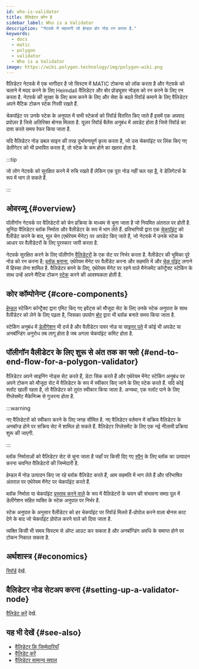 ```yaml
---
id: who-is-validator
title: वैलिडेटर कौन है
sidebar_label: Who is a Validator
description: "नेटवर्क में सहभागी जो हेम्डल बोर नोड रन करता है."
keywords:
  - docs
  - matic
  - polygon
  - validator
  - Who is a Validator
image: https://wiki.polygon.technology/img/polygon-wiki.png
---
```


वैलिडेटर नेटवर्क में एक भागीदार है जो सिस्टम में MATIC टोकन्स को लॉक करता है और नेटवर्क को चलाने में मदद करने के लिए Heimdall वैलिडेटर और बोर प्रोड्यूसर नोड्स को रन करने के लिए रन करता है. नेटवर्क की सुरक्षा के लिए काम करने के लिए और सेवा के बदले रिवॉर्ड कमाने के लिए वैलिडेटर अपने मैटिक टोकन स्टेक गिरवी रखते हैं.

चेकपॉइंट पर उनके स्टेक के अनुपात में सभी स्टेकर्स को रिवॉर्ड वितरित किए जाते हैं इसमें एक अपवाद प्रपोज़र है जिसे अतिरिक्त बोनस मिलता है. यूज़र रिवॉर्ड बैलेंस अनुबंध में अपडेट होता है जिसे रिवॉर्ड का दावा करते समय रेफर किया जाता है.

यदि वैलिडेटर नोड डबल साइन की तरह दुर्भावनापूर्ण कृत्य करता है, जो उस चेकपॉइंट पर लिंक किए गए डेलीगेटर को भी प्रभावित करता है, तो स्टेक के कम होने का खतरा होता है.

:::tip

जो लोग नेटवर्क को सुरक्षित करने में रुचि रखते हैं लेकिन एक पूरा नोड नहीं चल रहा [है,](/docs/maintain/glossary.md#delegator) वे डेलिगेटर्स के रूप में भाग ले सकते हैं.

:::

## ओवरव्यू {#overview}

पॉलीगॉन नेटवर्क पर वैलिडेटरों को चेन प्रक्रिया के माध्यम से चुना जाता है जो नियमित अंतराल पर होती है. चुनिंदा वैलिडेटर ब्लॉक निर्माता और वैलीडेटर के रूप में भाग लेते हैं. प्रतिभागियों द्वारा एक [चेकपॉइंट](/docs/maintain/glossary.md#checkpoint-transaction) को वैलीडेट करने के बाद, मूल चेन (एथेरेयम मेंनेट) पर अपडेट किए जाते हैं, जो नेटवर्क में उनके स्टेक के आधार पर वैलीडेटरों के लिए पुरस्कार जारी करता है.

नेटवर्क सुरक्षित करने के लिए पॉलीगॉन [वैलिडेटरों](/docs/maintain/glossary.md#validator) के एक सेट पर निर्भर करता है. वैलीडेटर की भूमिका पूरे नोड को रन करना है; [ब्लॉक बनाना](/docs/maintain/glossary.md#block-producer), एथेरेयम मेंनेट पर वैलीडेट करना और सहमति में और [चेक पॉइंट](/docs/maintain/glossary.md#checkpoint-transaction) लगाने में हिस्सा लेना शामिल है. वैलिडेटर बनने के लिए, एथेरेयम मेंनेट पर रहने वाले मैनेजमेंट कॉन्ट्रैक्ट स्टेकिंग के साथ उन्हें अपने मैटिक टोकन [स्टेक](/docs/maintain/glossary.md#staking) करने की आवश्यकता होती है.

## कोर कॉम्पोनेन्ट {#core-components}

[हेम्डल](/docs/maintain/glossary.md#heimdall) स्टेकिंग कॉन्ट्रैक्ट द्वारा एमिट किए गए इवेंट्स को मौजूदा सेट के लिए उनके स्टेक अनुपात के साथ वैलीडेटर को लेने के लिए पढ़ता है, जिसका उपयोग [बोर](/docs/maintain/glossary.md#bor) द्वारा भी ब्लॉक बनाते समय किया जाता है.

स्टेकिंग अनुबंध में [डेलीगेशन](/docs/maintain/glossary.md#delegator) भी दर्ज है और वैलीडेटर पावर नोड या सा[इनर पते](/docs/maintain/glossary.md#signer-address) में कोई भी अपडेट या अनबॉन्डिंग अनुरोध तब लागू होता है जब अगला चेकपॉइंट कमिट होता है.


## पॉलीगॉन वैलीडेटर के लिए शुरू से अंत तक का फ्लो {#end-to-end-flow-for-a-polygon-validator}

वैलिडेटर अपने साइनिंग नोड्स सेट करते हैं, डेटा सिंक करते हैं और एथेरेयम मेंनेट स्टेकिंग अनुबंध पर अपने टोकन को मौजूदा सेट में वैलिडेटर के रूप में स्वीकार किए जाने के लिए स्टेक करते हैं. यदि कोई स्लॉट खाली रहता है, तो वैलिडेटर को तुरंत स्वीकार किया जाता है. अन्यथा, एक स्लॉट पाने के लिए रीप्लेसमेंट मैकेनिज्म से गुजरना होता है.

:::warning

नए वैलिडेटरों को स्वीकार करने के लिए जगह सीमित है. नए वैलिडेटर वर्तमान में सक्रिय वैलिडेटर के अनबॉन्ड होने पर सक्रिय सेट में शामिल हो सकते हैं. वैलिडेटर रिप्लेसमेंट के लिए एक नई नीलामी प्रक्रिया शुरू की जाएगी.

:::

ब्लॉक निर्माताओं को वैलिडेटर सेट से चुना जाता है जहाँ पर किसी दिए गए [स्पैन](/docs/maintain/glossary.md#span) के लिए ब्लॉक का उत्पादन करना चयनित वैलिडेटरों की जिम्मेदारी है.

हेम्डल में नोड उत्पादन किए जा रहे ब्लॉक वैलिडेट करते हैं, आम सहमति में भाग लेते हैं और परिभाषित अंतराल पर एथेरेयम मेंनेट पर चेकपॉइंट करते हैं.

ब्लॉक निर्माता या चेकपॉइंट [प्रस्ताव करने वाले](/docs/maintain/glossary.md#proposer) के रूप में वैलिडेटरों के चयन की संभावना समग्र पूल में डेलीगेशन सहित व्यक्ति के स्टेक अनुपात पर निर्भर है.

स्टेक अनुपात के अनुसार वैलीडेटर को हर चेकपॉइंट पर रिवॉर्ड मिलते हैं-प्रोपोज़ करने वाला बोनस काट देने के बाद जो चेकपॉइंट प्रोपोज़ करने वाले को दिया जाता है.

व्यक्ति किसी भी समय सिस्टम से ऑप्ट आउट कर सकता है और अनबॉन्डिंग अवधि के समाप्त होने पर टोकन निकाल सकता है.

## अर्थशास्त्र {#economics}

[रिवॉर्ड](/docs/maintain/validator/rewards) देखें.

## वैलिडेटर नोड सेटअप करना {#setting-up-a-validator-node}

[वैलिडेट करें](/docs/maintain/validate/validator-index) देखें.

## यह भी देखें {#see-also}

* [वैलिडेटर क़ि जिम्मेदारियाँ](/docs/maintain/validate/validator-responsibilities)
* [वैलिडेट करें](/docs/maintain/validate/validator-index)
* [वैलिडेटर सामान्य सवाल](/docs/maintain/validate/faq/validator-faq)
